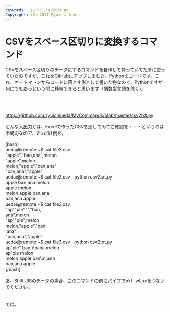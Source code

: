 ```yaml
---
Keywords: コマンド,csv2txt.py
Copyright: (C) 2017 Ryuichi Ueda
---
```


# CSVをスペース区切りに変換するコマンド
CSVをスペース区切りのデータにするコマンドを自作して持っていてたまに使っていたのですが、これをGitHubにアップしました。Pythonのコードです。これ、オートマトンからコードに落とす例として書いた物なので、Pythonですが何にでもあっという間に移植できると思います（関数型言語を除く）。<br />
<br />
<!--more--><br />
<br />
<a href="https://github.com/ryuichiueda/MyCommands/blob/master/csv2txt.py" target="_blank">https://github.com/ryuichiueda/MyCommands/blob/master/csv2txt.py</a><br />
<br />
どんな入出力かは、Excelで作ったCSVを通してみてご確認を・・・というのは不親切なので、2つだけ例を。<br />
<br />
[bash]<br />
ueda\@remote:~$ cat file2.csv <br />
&quot;apple&quot;,&quot;ban,ana&quot;,melon<br />
&quot;apple&quot;,melon<br />
melon,&quot;apple&quot;,&quot;ban,ana&quot;<br />
&quot;ban,ana&quot;,&quot;apple&quot;<br />
ueda\@remote:~$ cat file2.csv | python csv2txt.py <br />
apple ban,ana melon<br />
apple melon<br />
melon apple ban,ana<br />
ban,ana apple<br />
ueda\@remote:~$ cat file3.csv <br />
&quot;ap&quot;&quot;ple&quot;&quot;&quot;,&quot;ban,<br />
ana&quot;,melon<br />
&quot;ap&quot;&quot;ple&quot;,melon<br />
melon,&quot;apple&quot;,&quot;ban<br />
,ana&quot;<br />
&quot;ban,ana&quot;,&quot;apple&quot;<br />
ueda\@remote:~$ cat file3.csv | python csv2txt.py <br />
ap&quot;ple&quot; ban,\\nana melon<br />
ap&quot;ple melon<br />
melon apple ban\\n,ana<br />
ban,ana apple<br />
[/bash]<br />
<br />
あ、Shift JISのデータの場合、このコマンドの前にパイプでnkf -wLuxをつないでください。<br />
<br />
<br />
では。
